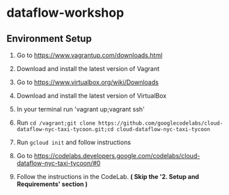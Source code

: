 # dataflow-workshop
## Environment Setup
1) Go to https://www.vagrantup.com/downloads.html

2) Download and install the latest version of Vagrant
3) Go to https://www.virtualbox.org/wiki/Downloads
4) Download and install the latest version of VirtualBox

5) In your terminal run 'vagrant up;vagrant ssh'
6) Run `cd /vagrant;git clone https://github.com/googlecodelabs/cloud-dataflow-nyc-taxi-tycoon.git;cd cloud-dataflow-nyc-taxi-tycoon`
7) Run `gcloud init` and follow instructions
8) Go to https://codelabs.developers.google.com/codelabs/cloud-dataflow-nyc-taxi-tycoon/#0
9) Follow the instructions in the CodeLab. **( Skip the '2. Setup and Requirements' section )**
